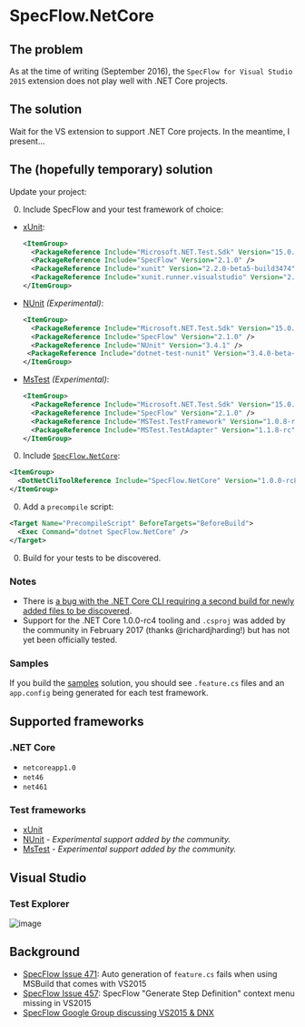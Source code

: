 # SpecFlow.NetCore

## The problem

As at the time of writing (September 2016), the `SpecFlow for Visual Studio 2015` extension does not play well with .NET Core projects.

## The solution

Wait for the VS extension to support .NET Core projects. In the meantime, I present...

## The (hopefully temporary) solution

Update your project:

0. Include SpecFlow and your test framework of choice:

  * [xUnit](https://github.com/xunit/dotnet-test-xunit):
    ```xml
    <ItemGroup>
      <PackageReference Include="Microsoft.NET.Test.Sdk" Version="15.0.0-preview-20170106-08" />
      <PackageReference Include="SpecFlow" Version="2.1.0" />
      <PackageReference Include="xunit" Version="2.2.0-beta5-build3474" />
      <PackageReference Include="xunit.runner.visualstudio" Version="2.2.0-beta5-build1225" />
    </ItemGroup>
    ```

  * [NUnit](https://github.com/nunit/dotnet-test-nunit) _(Experimental)_:		
    ```xml
    <ItemGroup>
      <PackageReference Include="Microsoft.NET.Test.Sdk" Version="15.0.0-preview-20170106-08" />
      <PackageReference Include="SpecFlow" Version="2.1.0" />
      <PackageReference Include="NUnit" Version="3.4.1" />
     <PackageReference Include="dotnet-test-nunit" Version="3.4.0-beta-2" />
    </ItemGroup>
    ```
  
  * [MsTest](https://www.nuget.org/packages/dotnet-test-mstest/1.1.1-preview) _(Experimental)_:
    ```xml
    <ItemGroup>
      <PackageReference Include="Microsoft.NET.Test.Sdk" Version="15.0.0-preview-20170106-08" />
      <PackageReference Include="SpecFlow" Version="2.1.0" />
      <PackageReference Include="MSTest.TestFramework" Version="1.0.8-rc" />
      <PackageReference Include="MSTest.TestAdapter" Version="1.1.8-rc" />
    </ItemGroup>
    ```

0. Include [`SpecFlow.NetCore`](https://www.nuget.org/packages/SpecFlow.NetCore):

  ```xml
  <ItemGroup>
    <DotNetCliToolReference Include="SpecFlow.NetCore" Version="1.0.0-rc8" />
  </ItemGroup>
  ```

0. Add a `precompile` script:

  ```xml
  <Target Name="PrecompileScript" BeforeTargets="BeforeBuild">
    <Exec Command="dotnet SpecFlow.NetCore" />
  </Target>
  ```

0. Build for your tests to be discovered. 

### Notes

- There is [a bug with the .NET Core CLI requiring a second build for newly added files to be discovered](https://github.com/stajs/SpecFlow.NetCore/issues/22).
- Support for the .NET Core 1.0.0-rc4 tooling and `.csproj` was added by the community in February 2017 (thanks @richardjharding!) but has not yet been officially tested.

### Samples

If you build the [samples](https://github.com/stajs/SpecFlow.NetCore/tree/master/samples/) solution, you should see `.feature.cs` files and an `app.config` being generated for each test framework.

## Supported frameworks

### .NET Core

- `netcoreapp1.0`
- `net46`
- `net461`

### Test frameworks

- [xUnit](https://xunit.github.io/)
- [NUnit](http://www.nunit.org/) - _Experimental support added by the community._
- [MsTest](https://blogs.msdn.microsoft.com/visualstudioalm/2016/05/30/announcing-mstest-framework-support-for-net-core-rc2-asp-net-core-rc2/) - _Experimental support added by the community._

## Visual Studio

### Test Explorer

![image](https://cloud.githubusercontent.com/assets/2253814/11646350/0a806578-9dc2-11e5-9abe-115616ec9aec.png)

<!--
## Generating step definitions

One of the nice features from the VS extension is being able to easily generate stubs for missing step definitions. This is still _kind_ of possible, but definitely not as nice as the typical usage from the extension.

0. So, a feature file:

  ![image](https://cloud.githubusercontent.com/assets/2253814/11574021/299d6d40-9a6e-11e5-9342-3cf9c91565cc.png)

0. Build to generate the `.feature.cs` file and run it:

  ![image](https://cloud.githubusercontent.com/assets/2253814/11574057/54f43bb8-9a6e-11e5-91d4-2910c1ee8185.png)

0. Right-click and `Copy All`:

  ![image](https://cloud.githubusercontent.com/assets/2253814/11574068/66050a5e-9a6e-11e5-9f7a-264c6935b3b6.png)

0. Paste in your text editor of choice, then copy out the actual steps:

  ![image](https://cloud.githubusercontent.com/assets/2253814/11574120/932672c0-9a6e-11e5-8f70-cff5a74c5da6.png)

Given this should be a short-lived solution, hopefully this workaround is tolerable.
-->

## Background

- [SpecFlow Issue 471](https://github.com/techtalk/SpecFlow/issues/471): Auto generation of `feature.cs` fails when using MSBuild that comes with VS2015
- [SpecFlow Issue 457](https://github.com/techtalk/SpecFlow/issues/457): SpecFlow "Generate Step Definition" context menu missing in VS2015
- [SpecFlow Google Group discussing VS2015 & DNX](https://groups.google.com/forum/#!topic/specflow/JTKdOTV5nII)
